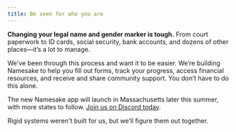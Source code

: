 ```yaml
---
title: Be seen for who you are
---
```


**Changing your legal name and gender marker is tough.** From court paperwork to ID cards, social security, bank accounts, and dozens of other places—it’s a lot to manage.

We've been through this process and want it to be easier. We’re building Namesake to help you fill out forms, track your progress, access financial resources, and receive and share community support. You don’t have to do this alone.

The new Namesake app will launch in Massachusetts later this summer, with more states to follow. [Join us on Discord today](/chat).

Rigid systems weren't built for us, but we’ll figure them out together.

